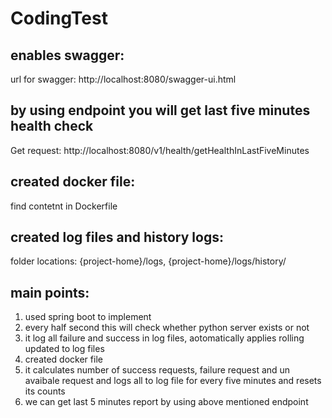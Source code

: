 # CodingTest


enables swagger:
-------------------
url for swagger: http://localhost:8080/swagger-ui.html

by using endpoint you will get last five minutes health check
----------------------------------------------------------------
Get request: http://localhost:8080/v1/health/getHealthInLastFiveMinutes

created docker file:
----------------------

find contetnt in Dockerfile

created log files and history logs:
----------------------------------------

folder locations: {project-home}/logs, {project-home}/logs/history/



main points:
----------------

1) used spring boot to implement 
2) every half second this will check whether python server exists or not
3) it log all failure and success in log files, aotomatically applies rolling updated to log files
4) created docker file
5) it calculates number of success requests, failure request and un avaibale request and logs all to log file for every five minutes and resets its counts
6) we can get last 5 minutes report by using above mentioned endpoint
